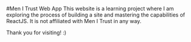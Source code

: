 #Men I Trust Web App
This website is a learning project where I am exploring the process of building a site and mastering the capabilities of ReactJS. It is not affiliated with Men I Trust in any way.

Thank you for visiting! :)

